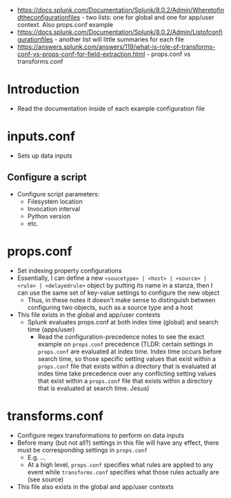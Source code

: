 - https://docs.splunk.com/Documentation/Splunk/8.0.2/Admin/Wheretofindtheconfigurationfiles - two lists: one for global and one for app/user context.
  Also props.conf example
- https://docs.splunk.com/Documentation/Splunk/8.0.2/Admin/Listofconfigurationfiles - another list will little summaries for each file
- https://answers.splunk.com/answers/119/what-is-role-of-transforms-conf-vs-props-conf-for-field-extraction.html - props.conf vs transforms.conf
# Introduction
- Read the documentation inside of each example configuration file
# inputs.conf
- Sets up data inputs
## Configure a script
- Configure script parameters:
    - Filesystem location
    - Invocation interval
    - Python version
    - etc. 
# props.conf
- Set indexing property configurations 
- Essentially, I can define a new `<soucetype> | <host> | <source> | <rule> | <delayedrule>` object by putting its name in a stanza, then I can use
  the same set of key-value settings to configure the new object
    - Thus, in these notes it doesn't make sense to distinguish between configuring two objects, such as a source type and a host 
- This file exists in the global and app/user contexts
    - Splunk evaluates props.conf at both index time (global) and search time (apps/user) 
        - Read the configuration-precedence notes to see the exact example on `props.conf` precedence (TLDR: certain settings in `props.conf` are
          evaluated at index time. Index time occurs before search time, so those specific setting values that exist within a `props.conf` file that
          exists within a directory that is evaluated at index time take precedence over any conflicting setting values that exist within a
          `props.conf` file that exists within a directory that is evaluated at search time. Jesus)
# transforms.conf
- Configure regex transformations to perform on data inputs
- Before many (but not all?) settings in this file will have any effect, there must be corresponding settings in `props.conf`
    - E.g. ...
    - At a high level, `props.conf` specifies what rules are applied to any event while `transforms.conf` specifies what those rules actually are (see
      source)
- This file also exists in the global and app/user contexts